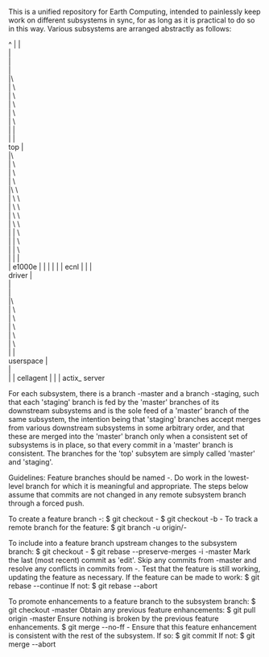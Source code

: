 This is a unified repository for Earth Computing, intended to painlessly keep work on different subsystems in sync, for as long as it is practical to do so in this way.
Various subsystems are arranged abstractly as follows:

  ^
  |
  |\
  | \
  |  \
  |   \
  |\   \
  | \   \
  |  \   \
  |   \   \
  |    \   \
  |     \   \
  |      |   \
  |      |    \
 top     |     \
         |\     \
         | \     \
         |  \     \
         |   \     \
         |\   \     \
         | \   \     \
         |  \   \     \
         |   \   \     \
         |    \   \     \
         |     |   \     \
         |     |    \     \
         |     |     \     \
         |     |      |     \
         |  e1000e    |      |
         |            |      |
         |          ecnl     |
         |                   |\
       driver                | \
                             |  \
                             |   \
                             |\   \
                             | \   \
                             |  \   \
                             |   \   \
                             |    \   \
                             |     \   \
                             |      |   \
                         userspace  |    \
                                    |     \
                                    |      |
                                cellagent  |
                                           |
                                           |
                                        actix_
                                        server

For each subsystem, there is a branch <subsystem>-master and a branch <subsystem>-staging, such that each 'staging' branch is fed by the 'master' branches of its downstream subsystems and is the sole feed of a 'master' branch of the same subsystem, the intention being that 'staging' branches accept merges from various downstream subsystems in some arbitrary order, and that these are merged into the 'master' branch only when a consistent set of subsystems is in place, so that every commit in a 'master' branch is consistent. The branches for the 'top' subsytem are simply called 'master' and 'staging'.

Guidelines:
Feature branches should be named <subsystem>-<feature>.
Do work in the lowest-level branch for which it is meaningful and appropriate.
The steps below assume that commits are not changed in any remote subsystem branch through a forced push.

To create a feature branch <subsystem>-<feature>:
$ git checkout <subsystem>-<master>
$ git checkout -b <subsystem>-<feature>
To track a remote branch for the feature:
$ git branch -u origin/<subsystem>-<feature>

To include into a feature branch upstream changes to the subsystem branch:
$ git checkout <subsystem>-<feature>
$ git rebase --preserve-merges -i <subsystem>-master
Mark the last (most recent) commit as 'edit'.
Skip any commits from <subsystem>-master and resolve any conflicts in commits from <subsystem>-<feature>.
Test that the feature is still working, updating the feature as necessary.
If the feature can be made to work:
$ git rebase --continue
If not:
$ git rebase --abort

To promote enhancements to a feature branch to the subsystem branch:
$ git checkout <subsystem>-master
Obtain any previous feature enhancements:
$ git pull origin <subsystem>-master
Ensure nothing is broken by the previous feature enhancements.
$ git merge --no-ff <subsystem>-<feature>
Ensure that this feature enhancement is consistent with the rest of the subsystem.
If so:
$ git commit
If not:
$ git merge --abort
